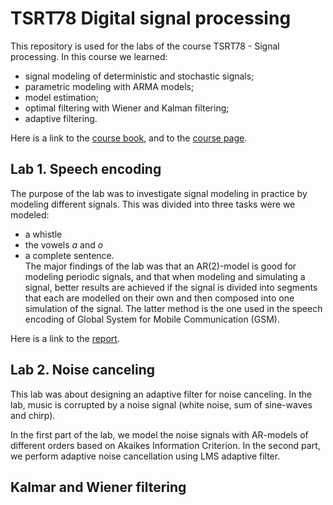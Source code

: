 # TSRT78 Digital signal processing

This repository is used for the labs of the course TSRT78 - Signal processing. In this course we learned:
- signal modeling of deterministic and stochastic signals;
- parametric modeling with ARMA models;
- model estimation;
- optimal filtering with Wiener and Kalman filtering;
- adaptive filtering.

Here is a link to the [course book](https://books.google.ch/books/about/Signal_Processing.html?id=UDlMygAACAAJ&source=kp_book_description&redir_esc=y), and to the [course page](https://liu.se/studieinfo/en/kurs/tsrt78/ht-2018).

## Lab 1. Speech encoding
The purpose of the lab was to investigate signal modeling in practice by modeling different signals. This was divided into three tasks were we modeled:
- a whistle
- the vowels _a_ and _o_
- a complete sentence.  
The major findings of the lab was that an AR(2)-model is good for modeling periodic signals, and that when modeling and simulating a signal, better results are achieved if the signal is divided into segments that each are modelled on their own and then composed into one simulation of the signal. The latter method is the one used in the speech encoding of Global System for Mobile Communication (GSM).

Here is a link to the [report](lab1/TSRT78_lab1_cassu286_matvi959_final.pdf).

## Lab 2. Noise canceling
This lab was about designing an adaptive filter for noise canceling. In the lab, music is corrupted by a noise signal (white noise, sum of sine-waves and chirp). 

In the first part of the lab, we model the noise signals with AR-models of different orders based on Akaikes Information Criterion. In the second part, we perform adaptive noise cancellation using LMS adaptive filter.

## Kalmar and Wiener filtering
